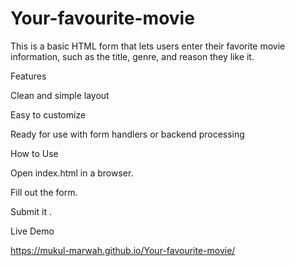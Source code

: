 # Your-favourite-movie

This is a basic HTML form that lets users enter their favorite movie information, such as the title, genre, and reason they like it.


Features

Clean and simple layout

Easy to customize

Ready for use with form handlers or backend processing

How to Use

Open index.html in a browser.

Fill out the form.

Submit it .

Live Demo

https://mukul-marwah.github.io/Your-favourite-movie/
